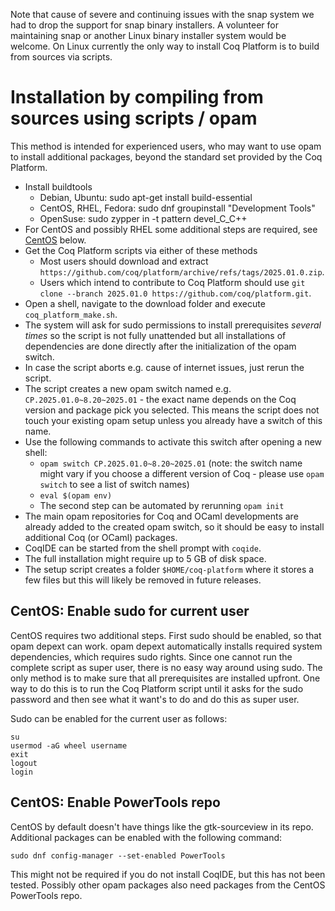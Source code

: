 Note that cause of severe and continuing issues with the snap system we had to drop the support for snap binary installers.
A volunteer for maintaining snap or another Linux binary installer system would be welcome.
On Linux currently the only way to install Coq Platform is to build from sources via scripts.

# Installation by compiling from sources using scripts / opam

This method is intended for experienced users, who may want to use opam to install additional packages, beyond the standard set provided by the Coq Platform.

- Install buildtools
  - Debian, Ubuntu:       sudo apt-get install build-essential
  - CentOS, RHEL, Fedora: sudo dnf groupinstall "Development Tools"
  - OpenSuse:             sudo zypper in -t pattern devel_C_C++
- For CentOS and possibly RHEL some additional steps are required, see [CentOS](#centos) below.
- Get the Coq Platform scripts via either of these methods
  - Most users should download and extract `https://github.com/coq/platform/archive/refs/tags/2025.01.0.zip`.
  - Users which intend to contribute to Coq Platform should use `git clone --branch 2025.01.0 https://github.com/coq/platform.git`.
- Open a shell, navigate to the download folder and execute `coq_platform_make.sh`.
- The system will ask for sudo permissions to install prerequisites *several times* so the script is not fully unattended but all installations of dependencies are done directly after the initialization of the opam switch.
- In case the script aborts e.g. cause of internet issues, just rerun the script.
- The script creates a new opam switch named e.g. `CP.2025.01.0~8.20~2025.01` - the exact name depends on the Coq version and package pick you selected.
  This means the script does not touch your existing opam setup unless you already have a switch of this name.
- Use the following commands to activate this switch after opening a new shell:
  - `opam switch CP.2025.01.0~8.20~2025.01` (note: the switch name might vary if you choose a different version of Coq - please use `opam switch` to see a list of switch names)
  - `eval $(opam env)`
  - The second step can be automated by rerunning `opam init`
- The main opam repositories for Coq and OCaml developments are already added to the created opam switch, so it should be easy to install additional Coq (or OCaml) packages.
- CoqIDE can be started from the shell prompt with `coqide`.
- The full installation might require up to 5 GB of disk space.
- The setup script creates a folder `$HOME/coq-platform` where it stores a few files but this will likely be removed in future releases.

## CentOS: Enable sudo for current user

CentOS requires two additional steps. First sudo should be enabled, so that opam depext can work. opam depext automatically installs required system dependencies, which requires sudo rights. Since one cannot run the complete script as super user, there is no easy way around using sudo. The only method is to make sure that all prerequisites are installed upfront. One way to do this is to run the Coq Platform script until it asks for the sudo password and then see what it want's to do and do this as super user.

Sudo can be enabled for the current user as follows:
```
su
usermod -aG wheel username
exit
logout
login
```

## CentOS: Enable PowerTools repo

CentOS by default doesn't have things like the gtk-sourceview in its repo. Additional packages can be enabled with the following command:
```
sudo dnf config-manager --set-enabled PowerTools
```
This might not be required if you do not install CoqIDE, but this has not been tested. Possibly other opam packages also need packages from the CentOS PowerTools repo.
